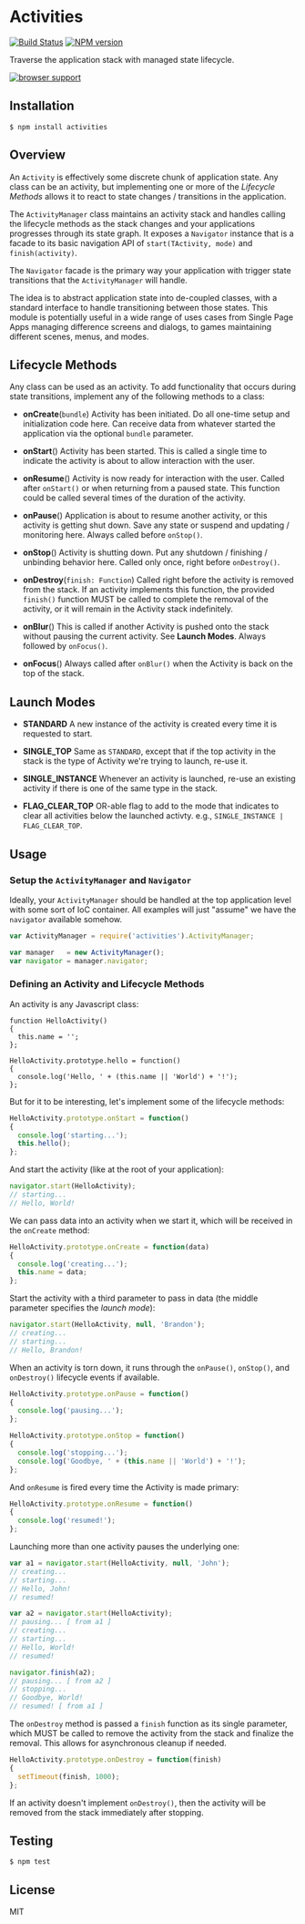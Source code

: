 # Activities

[![Build Status](https://travis-ci.org/bvalosek/activities.png?branch=master)](https://travis-ci.org/bvalosek/activities)
[![NPM version](https://badge.fury.io/js/activities.png)](http://badge.fury.io/js/activities)

Traverse the application stack with managed state lifecycle.

[![browser support](https://ci.testling.com/bvalosek/activities.png)](https://ci.testling.com/bvalosek/activities)

## Installation

```
$ npm install activities
```

## Overview

An `Activity` is effectively some discrete chunk of application state. Any
class can be an activity, but implementing one or more of the *Lifecycle
Methods* allows it to react to state changes / transitions in the application.

The `ActivityManager` class maintains an activity stack and handles calling the
lifecycle methods as the stack changes and your applications progresses through
its state graph. It exposes a `Navigator` instance that is a facade to its
basic navigation API of `start(TActivity, mode)` and `finish(activity)`.

The `Navigator` facade is the primary way your application with trigger state
transitions that the `ActivityManager` will handle.

The idea is to abstract application state into de-coupled classes, with a
standard interface to handle transitioning between those states. This module is
potentially useful in a wide range of uses cases from Single Page Apps managing
difference screens and dialogs, to games maintaining different scenes, menus,
and modes.

## Lifecycle Methods

Any class can be used as an activity. To add functionality that occurs during
state transitions, implement any of the following methods to a class:

* **onCreate**(`bundle`) Activity has been initiated. Do all one-time setup and
  initialization code here. Can receive data from whatever started the
  application via the optional `bundle` parameter.

* **onStart**() Activity has been started. This is called a single time to
  indicate the activity is about to allow interaction with the user.

* **onResume**() Activity is now ready for interaction with the user. Called
  after `onStart()` or when returning from a paused state. This function could
  be called several times of the duration of the activity.

* **onPause**() Application is about to resume another activity, or this
  activity is getting shut down. Save any state or suspend and updating /
  monitoring here. Always called before `onStop()`.

* **onStop**() Activity is shutting down. Put any shutdown / finishing /
  unbinding behavior here. Called only once, right before `onDestroy()`.

* **onDestroy**(`finish: Function`) Called right before the activity is removed
  from the stack. If an activity implements this function, the provided
  `finish()` function MUST be called to complete the removal of the activity,
  or it will remain in the Activity stack indefinitely.

* **onBlur**() This is called if another Activity is pushed onto the stack
  without pausing the current activity. See **Launch Modes**. Always followed
  by `onFocus()`.

* **onFocus**() Always called after `onBlur()` when the Activity is back on the
  top of the stack.

## Launch Modes

* **STANDARD** A new instance of the activity is created every time it is
  requested to start.

* **SINGLE_TOP** Same as `STANDARD`, except that if the top activity in the
  stack is the type of Activity we're trying to launch, re-use it.

* **SINGLE_INSTANCE** Whenever an activity is launched, re-use an existing
  activity if there is one of the same type in the stack.

* **FLAG_CLEAR_TOP** OR-able flag to add to the mode that indicates to clear
  all activities below the launched activty. e.g., `SINGLE_INSTANCE |
  FLAG_CLEAR_TOP`.

## Usage

### Setup the `ActivityManager` and `Navigator`

Ideally, your `ActivityManager` should be handled at the top application level
with some sort of IoC container. All examples will just "assume" we have the
`navigator` available somehow.

```javascript
var ActivityManager = require('activities').ActivityManager;

var manager   = new ActivityManager();
var navigator = manager.navigator;
```

### Defining an Activity and Lifecycle Methods

An activity is any Javascript class:

```
function HelloActivity()
{
  this.name = '';
};

HelloActivity.prototype.hello = function()
{
  console.log('Hello, ' + (this.name || 'World') + '!');
};
```

But for it to be interesting, let's implement some of the lifecycle methods:

```javascript
HelloActivity.prototype.onStart = function()
{
  console.log('starting...');
  this.hello();
};
```

And start the activity (like at the root of your application):

```javascript
navigator.start(HelloActivity);
// starting...
// Hello, World!
```

We can pass data into an activity when we start it, which will
be received in the `onCreate` method:

```javascript
HelloActivity.prototype.onCreate = function(data)
{
  console.log('creating...');
  this.name = data;
};
```

Start the activity with a third parameter to pass in data (the middle parameter
specifies the *launch mode*):

```javascript
navigator.start(HelloActivity, null, 'Brandon');
// creating...
// starting...
// Hello, Brandon!
```

When an activity is torn down, it runs through the `onPause()`, `onStop()`, and
`onDestroy()` lifecycle events if available.

```javascript
HelloActivity.prototype.onPause = function()
{
  console.log('pausing...');
};

HelloActivity.prototype.onStop = function()
{
  console.log('stopping...');
  console.log('Goodbye, ' + (this.name || 'World') + '!');
};
```

And `onResume` is fired every time the Activity is made primary:

```javascript
HelloActivity.prototype.onResume = function()
{
  console.log('resumed!');
};
```

Launching more than one activity pauses the underlying one:

```javascript
var a1 = navigator.start(HelloActivity, null, 'John');
// creating...
// starting...
// Hello, John!
// resumed!

var a2 = navigator.start(HelloActivity);
// pausing... [ from a1 ]
// creating...
// starting...
// Hello, World!
// resumed!

navigator.finish(a2);
// pausing... [ from a2 ]
// stopping...
// Goodbye, World!
// resumed! [ from a1 ]
```

The `onDestroy` method is passed a `finish` function as its single parameter,
which MUST be called to remove the activity from the stack and finalize the
removal. This allows for asynchronous cleanup if needed.

```javascript
HelloActivity.prototype.onDestroy = function(finish)
{
  setTimeout(finish, 1000);
};
```

If an activity doesn't implement `onDestroy()`, then the activity will be removed
from the stack immediately after stopping.

## Testing

```
$ npm test
```

## License

MIT

